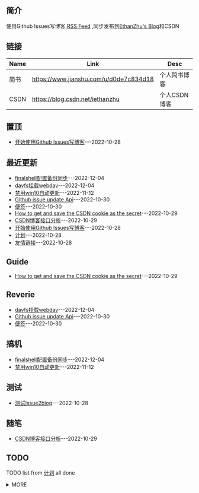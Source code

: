 ## 简介
使用Github Issues写博客,[RSS Feed](https://raw.githubusercontent.com/cloudswave/blog/master/feed.xml)
,同步发布到[EthanZhu's Blog](https://cloudswave.github.io)和CSDN
## 链接
| Name | Link | Desc |
| ---- | ---- | ---- |
| 简书 | https://www.jianshu.com/u/d0de7c834d18 | 个人简书博客 |
| CSDN | https://blog.csdn.net/iethanzhu | 个人CSDN博客 |

## 置顶
- [开始使用Github Issues写博客](https://github.com/cloudswave/blog/issues/4)---2022-10-28

## 最近更新
- [finalshell配置备份同步](https://github.com/cloudswave/blog/issues/11)---2022-12-04
- [davfs挂载webdav](https://github.com/cloudswave/blog/issues/10)---2022-12-04
- [禁用win10自动更新](https://github.com/cloudswave/blog/issues/9)---2022-11-12
- [Github issue update Api](https://github.com/cloudswave/blog/issues/8)---2022-10-30
- [便签](https://github.com/cloudswave/blog/issues/7)---2022-10-30
- [How to get and save the CSDN cookie as the secret](https://github.com/cloudswave/blog/issues/6)---2022-10-29
- [CSDN博客接口分析](https://github.com/cloudswave/blog/issues/5)---2022-10-29
- [开始使用Github Issues写博客](https://github.com/cloudswave/blog/issues/4)---2022-10-28
- [计划](https://github.com/cloudswave/blog/issues/3)---2022-10-28
- [友情链接](https://github.com/cloudswave/blog/issues/2)---2022-10-28

## Guide
- [How to get and save the CSDN cookie as the secret](https://github.com/cloudswave/blog/issues/6)---2022-10-29


## Reverie
- [davfs挂载webdav](https://github.com/cloudswave/blog/issues/10)---2022-12-04
- [Github issue update Api](https://github.com/cloudswave/blog/issues/8)---2022-10-30
- [便签](https://github.com/cloudswave/blog/issues/7)---2022-10-30


## 搞机
- [finalshell配置备份同步](https://github.com/cloudswave/blog/issues/11)---2022-12-04
- [禁用win10自动更新](https://github.com/cloudswave/blog/issues/9)---2022-11-12


## 测试
- [测试issue2blog](https://github.com/cloudswave/blog/issues/1)---2022-10-28


## 随笔
- [CSDN博客接口分析](https://github.com/cloudswave/blog/issues/5)---2022-10-29

## TODO
TODO list from [计划](https://github.com/cloudswave/blog/issues/3) all done
<details><summary>MORE</summary>

- [x] Github Issues Blog to readme.md
- [x] GitHub Issue Blog to CSDN blog
</details>

